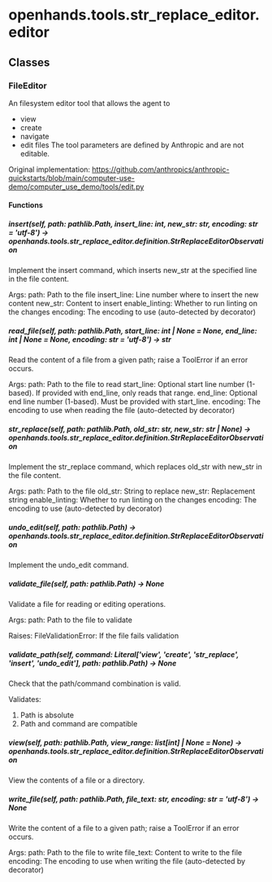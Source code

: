 # openhands.tools.str_replace_editor.editor

## Classes

### FileEditor

An filesystem editor tool that allows the agent to
- view
- create
- navigate
- edit files
The tool parameters are defined by Anthropic and are not editable.

Original implementation: https://github.com/anthropics/anthropic-quickstarts/blob/main/computer-use-demo/computer_use_demo/tools/edit.py

#### Functions

##### insert(self, path: pathlib.Path, insert_line: int, new_str: str, encoding: str = 'utf-8') -> openhands.tools.str_replace_editor.definition.StrReplaceEditorObservation

Implement the insert command, which inserts new_str at the specified line
in the file content.

Args:
    path: Path to the file
    insert_line: Line number where to insert the new content
    new_str: Content to insert
    enable_linting: Whether to run linting on the changes
    encoding: The encoding to use (auto-detected by decorator)

##### read_file(self, path: pathlib.Path, start_line: int | None = None, end_line: int | None = None, encoding: str = 'utf-8') -> str

Read the content of a file from a given path; raise a ToolError if an
error occurs.

Args:
    path: Path to the file to read
    start_line: Optional start line number (1-based). If provided with
        end_line, only reads that range.
    end_line: Optional end line number (1-based). Must be provided with
        start_line.
    encoding: The encoding to use when reading the file (auto-detected by
        decorator)

##### str_replace(self, path: pathlib.Path, old_str: str, new_str: str | None) -> openhands.tools.str_replace_editor.definition.StrReplaceEditorObservation

Implement the str_replace command, which replaces old_str with new_str in
the file content.

Args:
    path: Path to the file
    old_str: String to replace
    new_str: Replacement string
    enable_linting: Whether to run linting on the changes
    encoding: The encoding to use (auto-detected by decorator)

##### undo_edit(self, path: pathlib.Path) -> openhands.tools.str_replace_editor.definition.StrReplaceEditorObservation

Implement the undo_edit command.

##### validate_file(self, path: pathlib.Path) -> None

Validate a file for reading or editing operations.

Args:
    path: Path to the file to validate

Raises:
    FileValidationError: If the file fails validation

##### validate_path(self, command: Literal['view', 'create', 'str_replace', 'insert', 'undo_edit'], path: pathlib.Path) -> None

Check that the path/command combination is valid.

Validates:
1. Path is absolute
2. Path and command are compatible

##### view(self, path: pathlib.Path, view_range: list[int] | None = None) -> openhands.tools.str_replace_editor.definition.StrReplaceEditorObservation

View the contents of a file or a directory.

##### write_file(self, path: pathlib.Path, file_text: str, encoding: str = 'utf-8') -> None

Write the content of a file to a given path; raise a ToolError if an
error occurs.

Args:
    path: Path to the file to write
    file_text: Content to write to the file
    encoding: The encoding to use when writing the file (auto-detected by
        decorator)


